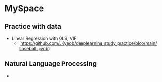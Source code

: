 # MySpace

## Practice with data
- Linear Regression with OLS, VIF
  - (https://github.com/JKyeob/deeplearning_study_practice/blob/main/baseball.ipynb)

## Natural Language Processing
- 
